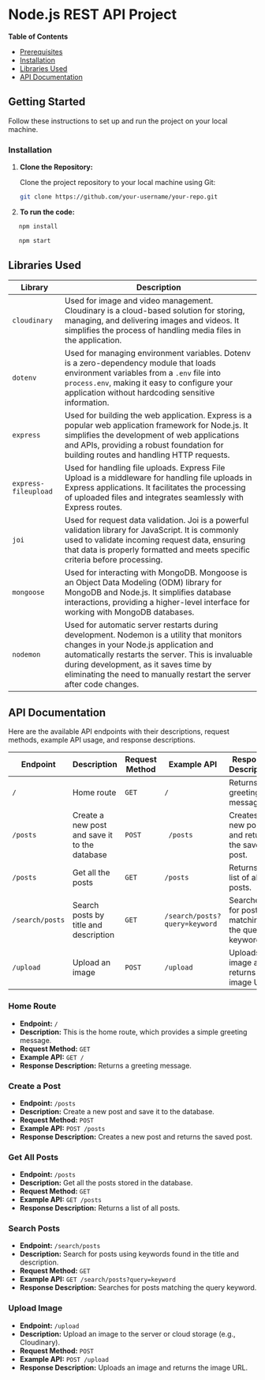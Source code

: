 # Node.js REST API Project

**Table of Contents**

- [Prerequisites](#prerequisites)
- [Installation](#installation)
- [Libraries Used](#libraries-used)
- [API Documentation](#api-documentation)

## Getting Started

Follow these instructions to set up and run the project on your local machine.

### Installation

1. **Clone the Repository:**

   Clone the project repository to your local machine using Git:

   ```bash
   git clone https://github.com/your-username/your-repo.git
   ```

2. **To run the code:**

```bash
   npm install
```

```bash
   npm start
```

## Libraries Used

| Library              | Description                                                                                                                                                                                                                                                                                             |
| -------------------- | ------------------------------------------------------------------------------------------------------------------------------------------------------------------------------------------------------------------------------------------------------------------------------------------------------- |
| `cloudinary`         | Used for image and video management. Cloudinary is a cloud-based solution for storing, managing, and delivering images and videos. It simplifies the process of handling media files in the application.                                                                                                |
| `dotenv`             | Used for managing environment variables. Dotenv is a zero-dependency module that loads environment variables from a `.env` file into `process.env`, making it easy to configure your application without hardcoding sensitive information.                                                              |
| `express`            | Used for building the web application. Express is a popular web application framework for Node.js. It simplifies the development of web applications and APIs, providing a robust foundation for building routes and handling HTTP requests.                                                            |
| `express-fileupload` | Used for handling file uploads. Express File Upload is a middleware for handling file uploads in Express applications. It facilitates the processing of uploaded files and integrates seamlessly with Express routes.                                                                                   |
| `joi`                | Used for request data validation. Joi is a powerful validation library for JavaScript. It is commonly used to validate incoming request data, ensuring that data is properly formatted and meets specific criteria before processing.                                                                   |
| `mongoose`           | Used for interacting with MongoDB. Mongoose is an Object Data Modeling (ODM) library for MongoDB and Node.js. It simplifies database interactions, providing a higher-level interface for working with MongoDB databases.                                                                               |
| `nodemon`            | Used for automatic server restarts during development. Nodemon is a utility that monitors changes in your Node.js application and automatically restarts the server. This is invaluable during development, as it saves time by eliminating the need to manually restart the server after code changes. |

## API Documentation

Here are the available API endpoints with their descriptions, request methods, example API usage, and response descriptions.

| Endpoint        | Description                                   | Request Method | Example API                   | Response Description                           |
| --------------- | --------------------------------------------- | -------------- | ----------------------------- | ---------------------------------------------- |
| `/`             | Home route                                    | `GET`          | `/`                           | Returns a greeting message.                    |
| `/posts`        | Create a new post and save it to the database | `POST`         | ` /posts`                     | Creates a new post and returns the saved post. |
| `/posts`        | Get all the posts                             | `GET`          | `/posts`                      | Returns a list of all posts.                   |
| `/search/posts` | Search posts by title and description         | `GET`          | `/search/posts?query=keyword` | Searches for posts matching the query keyword. |
| `/upload`       | Upload an image                               | `POST`         | `/upload`                     | Uploads an image and returns the image URL.    |

### Home Route

- **Endpoint:** `/`
- **Description:** This is the home route, which provides a simple greeting message.
- **Request Method:** `GET`
- **Example API:** `GET /`
- **Response Description:** Returns a greeting message.

### Create a Post

- **Endpoint:** `/posts`
- **Description:** Create a new post and save it to the database.
- **Request Method:** `POST`
- **Example API:** `POST /posts`
- **Response Description:** Creates a new post and returns the saved post.

### Get All Posts

- **Endpoint:** `/posts`
- **Description:** Get all the posts stored in the database.
- **Request Method:** `GET`
- **Example API:** `GET /posts`
- **Response Description:** Returns a list of all posts.

### Search Posts

- **Endpoint:** `/search/posts`
- **Description:** Search for posts using keywords found in the title and description.
- **Request Method:** `GET`
- **Example API:** `GET /search/posts?query=keyword`
- **Response Description:** Searches for posts matching the query keyword.

### Upload Image

- **Endpoint:** `/upload`
- **Description:** Upload an image to the server or cloud storage (e.g., Cloudinary).
- **Request Method:** `POST`
- **Example API:** `POST /upload`
- **Response Description:** Uploads an image and returns the image URL.
